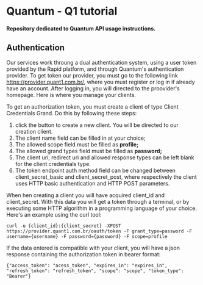 # Quantum - Q1 tutorial

#### Repository dedicated to Quantum API usage instructions.

## Authentication

Our services work throung a dual authentication system, using a user token provided by the Rapid platform, and through Quantum's authentication provider. To get token our provider, you must go to the following link <https://provider.quant1.com.br/>, where you must register or log in if already have an account. After logging in, you will directed to the proovider's homepage. Here is where you manage your clients. 

To get an authorization token, you must create a client of type Client Credentials Grand. Do this by following these steps:

1. click the button to create a new client. You will be directed to our creation client.
2. The client name field can be filled in at your choice;
3. The allowed scope field must be filled as **profile;**
4. The allowed grand types field must be filled as **password;**
5. The client uri, redirect uri and allowed response types can be left blank for the client credentials type.
6. The token endpoint auth method field can be changed between client_secret_basic and client_secret_post, where respectively the client uses HTTP basic authentication and HTTP POST parameters.

When hen creating a client you will have acquired client_id and client_secret. With this data you will get a token through a terminal, or by executing some HTTP algorithm in a programming language of your choice. Here's an example using the curl tool:

```
curl -u {client_id}:{client_secret} -XPOST https://provider.quant1.com.br/oauth/token -F grant_type=password -F username={username} -F password={password} -F scope=profile
```

If the data entered is compatible with your client, you will have a json response containing the authorization token in bearer format:

```
{"access_token": "acess_token", "expires_in": "expires_in", "refresh_token": "refresh_token", "scope": "scope", "token_type": "Bearer"}
```
